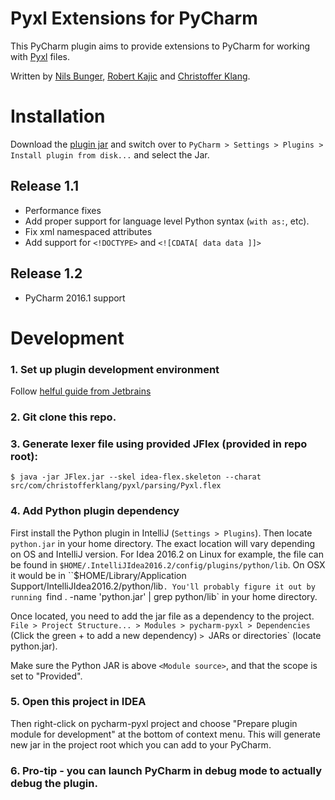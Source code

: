 Pyxl Extensions for PyCharm
===========================

This PyCharm plugin aims to provide extensions to PyCharm for working with [Pyxl](https://github.com/dropbox/pyxl) files.

Written by [Nils Bunger](https://github.com/nilsbunger), [Robert Kajic](https://github.com/kajic) and [Christoffer Klang](https://github.com/christoffer).

Installation
============

Download the [plugin jar](/pycharm-pyxl.jar?raw=true) and switch over to `PyCharm > Settings > Plugins > Install plugin from disk...` and select the Jar.

## Release 1.1
- Performance fixes
- Add proper support for language level Python syntax (`with as:`, etc).
- Fix xml namespaced attributes
- Add support for `<!DOCTYPE>` and `<![CDATA[ data data ]]>`

## Release 1.2
- PyCharm 2016.1 support

Development
===========

### 1. Set up plugin development environment
Follow [helful guide from Jetbrains](http://www.jetbrains.org/intellij/sdk/docs/basics/getting_started/setting_up_environment.html)

### 2. Git clone this repo.

### 3. Generate lexer file using provided JFlex (provided in repo root):
```
$ java -jar JFlex.jar --skel idea-flex.skeleton --charat src/com/christofferklang/pyxl/parsing/Pyxl.flex
```

### 4. Add Python plugin dependency
First install the Python plugin in IntelliJ (`Settings > Plugins`). Then locate `python.jar` in your home directory. The exact location will vary depending on OS and IntelliJ version. For Idea 2016.2 on Linux for example, the file can be found in `$HOME/.IntelliJIdea2016.2/config/plugins/python/lib`. On OSX it would be in ``$HOME/Library/Application Support/IntelliJIdea2016.2/python/lib`. You'll probably figure it out by running `find . -name 'python.jar' | grep python/lib` in your home directory. 

  Once located, you need to add the jar file as a dependency to the project. 
`File > Project Structure... > Modules > pycharm-pyxl > Dependencies` 
(Click the green + to add a new dependency)
`> `JARs or directories` (locate python.jar). 

  Make sure the Python JAR is above `<Module source>`, and that the scope is set to "Provided".

### 5. Open this project in IDEA
Then right-click on pycharm-pyxl project and choose "Prepare plugin module for development"
at the bottom of context menu. This will generate new jar in the project root which you can add to your PyCharm.

### 6. Pro-tip - you can launch PyCharm in debug mode to actually debug the plugin.
